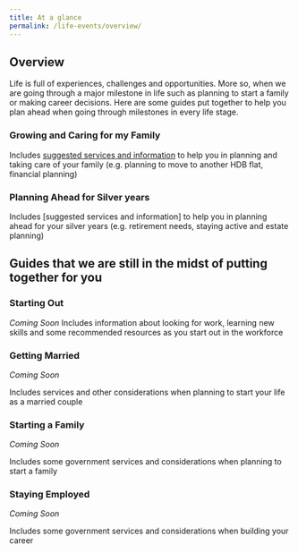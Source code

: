 ```yaml
---
title: At a glance
permalink: /life-events/overview/
---
```


## Overview

Life is full of experiences, challenges and opportunities. More so, when we are going through a major milestone in life such as planning to start a family or making career decisions. Here are some guides put together to help you plan ahead when going through milestones in every life stage.


### Growing and Caring for my Family

Includes [suggested services and information](/growing-my-family/) to help you in planning and taking care of your family (e.g. planning to move to another HDB flat, financial planning)


### Planning Ahead for Silver years

Includes [suggested services and information] to help you in planning ahead for your silver years (e.g. retirement needs, staying active and estate planning)


## Guides that we are still in the midst of putting together for you

### Starting Out

*Coming Soon*
Includes information about looking for work, learning new skills and some recommended resources as you start out in the workforce


### Getting Married

*Coming Soon*

Includes services and other considerations when planning to start your life as a married couple


### Starting a Family

*Coming Soon*

Includes some government services and considerations when planning to start a family


### Staying Employed

*Coming Soon*

Includes some government services and considerations when building your career
